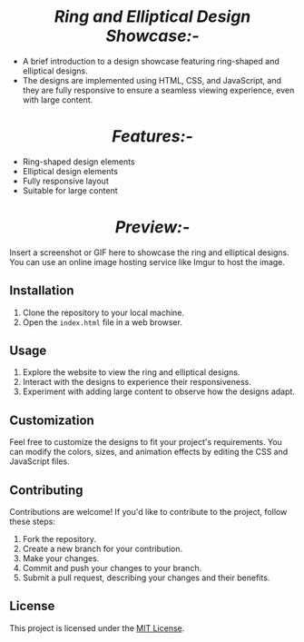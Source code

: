 <h1 align="center"><i> Ring and Elliptical Design Showcase:-</i></h1>

- A brief introduction to a design showcase featuring ring-shaped and elliptical designs.
- The designs are implemented using HTML, CSS, and JavaScript, and they are fully responsive to ensure a seamless viewing experience, even with large content.

<h1 align="center"><i> Features:-</i></h1>

- Ring-shaped design elements
- Elliptical design elements
- Fully responsive layout
- Suitable for large content

<h1 align="center"><i> Preview:-</i></h1>

Insert a screenshot or GIF here to showcase the ring and elliptical designs. You can use an online image hosting service like Imgur to host the image.

## Installation

1. Clone the repository to your local machine.
2. Open the `index.html` file in a web browser.

## Usage

1. Explore the website to view the ring and elliptical designs.
2. Interact with the designs to experience their responsiveness.
3. Experiment with adding large content to observe how the designs adapt.

## Customization

Feel free to customize the designs to fit your project's requirements. You can modify the colors, sizes, and animation effects by editing the CSS and JavaScript files.

## Contributing

Contributions are welcome! If you'd like to contribute to the project, follow these steps:

1. Fork the repository.
2. Create a new branch for your contribution.
3. Make your changes.
4. Commit and push your changes to your branch.
5. Submit a pull request, describing your changes and their benefits.

## License

This project is licensed under the [MIT License](LICENSE).

